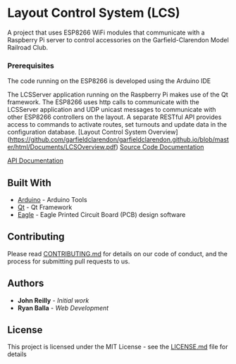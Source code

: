 # Layout Control System (LCS)

A project that uses ESP8266 WiFi modules that communicate with a Raspberry Pi server to control accessories on the Garfield-Clarendon Model Railroad Club.

### Prerequisites

The code running on the ESP8266 is developed using the Arduino IDE

The LCSServer application running on the Raspberry Pi makes use of the Qt framework.  The ESP8266 uses http calls to communicate with the LCSServer application  and UDP unicast messages to communicate with other ESP8266 controllers on the layout.  A separate RESTful API provides access to commands to activate routes, set turnouts and update data in the configuration database.
[Layout Control System Overview] (https://github.com/garfieldclarendon/garfieldclarendon.github.io/blob/master/html/Documents/LCSOverview.pdf)
[Source Code Documentation](https://garfieldclarendon.github.io/html/index.html)

[API Documentation](https://garfieldclarendon.github.io/apidoc/index.html)


## Built With

* [Arduino](https://www.arduino.cc/en/Main/Software) - Arduino Tools
* [Qt](https://www.qt.io/) - Qt Framework
* [Eagle](https://www.autodesk.com/products/eagle/overview) - Eagle Printed Circuit Board (PCB) design software

## Contributing

Please read [CONTRIBUTING.md](https://gist.github.com/PurpleBooth/b24679402957c63ec426) for details on our code of conduct, and the process for submitting pull requests to us.

## Authors

* **John Reilly** - *Initial work*
* **Ryan Balla** - *Web Development*

## License

This project is licensed under the MIT License - see the [LICENSE.md](LICENSE.md) file for details
